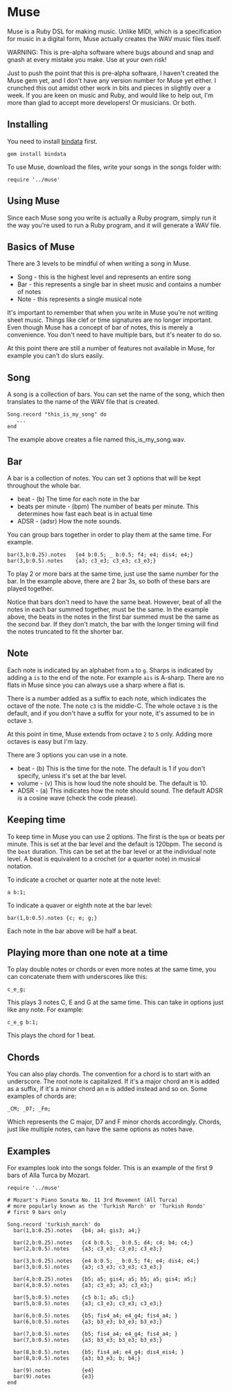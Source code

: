 # Muse

Muse is a Ruby DSL for making music. Unlike MIDI, which is a specification for music in a digital form, Muse actually creates the WAV music files itself.

WARNING: This is pre-alpha software where bugs abound and snap and gnash at every mistake you make. Use at your own risk!

Just to push the point that this is pre-alpha software, I haven't created the Muse gem yet, and I don't have any version number for Muse yet either. I crunched this out amidst other work in bits and pieces in slightly over a week. If you are keen on music and Ruby, and would like to help out, I'm more than glad to accept more developers! Or musicians. Or both.

## Installing

You need to install [bindata](http://bindata.rubyforge.org) first.

    gem install bindata

To use Muse, download the files, write your songs in the songs folder with:

    require '../muse'

## Using Muse

Since each Muse song you write is actually a Ruby program, simply run it the way you're used to run a Ruby program, and it will generate a WAV file.

## Basics of Muse

There are 3 levels to be mindful of when writing a song in Muse.

* Song - this is the highest level and represents an entire song
* Bar - this represents a single bar in sheet music and contains a number of notes
* Note - this represents a single musical note

It's important to remember that when you write in Muse you're not writing sheet music. Things like clef or time signatures are no longer important. Even though Muse has a concept of bar of notes, this is merely a convenience. You don't need to have multiple bars, but it's neater to do so.

At this point there are still a number of features not available in Muse, for example you can't do slurs easily.

## Song

A song is a collection of bars. You can set the name of the song, which then translates to the name of the WAV file that is created.

    Song.record "this_is_my_song" do
       ...
    end

The example above creates a file named this\_is\_my\_song.wav.

## Bar

A bar is a collection of notes. You can set 3 options that will be kept throughout the whole bar.

* beat - (b) The time for each note in the bar
* beats per minute - (bpm) The number of beats per minute. This determines how fast each beat is in actual time
* ADSR - (adsr) How the note sounds.

You can group bars together in order to play them at the same time. For example.

    bar(3,b:0.25).notes   {e4 b:0.5; _ b:0.5; f4; e4; dis4; e4;}
    bar(3,b:0.5).notes    {a3; c3_e3; c3_e3; c3_e3;}

To play 2 or more bars at the same time, just use the same number for the bar. In the example above, there are 2 bar 3s, so both of these bars are played together.

Notice that bars don't need to have the same beat. However, beat of all the notes in each bar summed together, must be the same. In the example above, the beats in the notes in the first bar summed must be the same as the second bar. If they don't match, the bar with the longer timing will find the notes truncated to fit the shorter bar. 

## Note

Each note is indicated by an alphabet from `a` to `g`. Sharps is indicated by adding a `is` to the end of the note. For example `ais` is A-sharp. There are no flats in Muse since you can always use a sharp where a flat is.

There is a number added as a suffix to each note, which indicates the octave of the note. The note `c3` is the middle-C. The whole octave `3` is the default, and if you don't have a suffix for your note, it's assumed to be in octave `3`. 

At this point in time, Muse extends from octave `2` to `5` only. Adding more octaves is easy but I'm lazy.

There are 3 options you can use in a note.

* beat - (b) This is the time for the note. The default is 1 if you don't specify, unless it's set at the bar level.
* volume - (v) This is how loud the note should be. The default is 10.
* ADSR - (a) This indicates how the note should sound. The default ADSR is a cosine wave (check the code please).


## Keeping time

To keep time in Muse you can use 2 options. The first is the `bpm` or beats per minute. This is set at the bar level and the default is 120bpm. The second is the `beat` duration. This can be set at the bar level or at the individual note level. A beat is equivalent to a crochet (or a quarter note) in musical notation. 

To indicate a crochet or quarter note at the note level:

    a b:1;
    
To indicate a quaver or eighth note at the bar level:

    bar(1,b:0.5).notes {c; e; g;}
    
Each note in the bar above will be half a beat.

## Playing more than one note at a time

To play double notes or chords or even more notes at the same time, you can concatenate them with underscores like this:

    c_e_g; 
    
This plays 3 notes C, E and G at the same time. This can take in options just like any note. For example:

    c_e_g b:1;
    
This plays the chord for 1 beat.

## Chords

You can also play chords. The convention for a chord is to start with an underscore. The root note is capitalized. If it's a major chord an `M` is added as a suffix, if it's a minor chord an `m` is added instead and so on. Some examples of chords are:

    _CM; _D7; _Fm;
    
Which represents the C major, D7 and F minor chords accordingly. Chords, just like multiple notes, can have the same options as notes have.

## Examples

For examples look into the songs folder. This is an example of the first 9 bars of Alla Turca by Mozart.

    require '../muse'

    # Mozart's Piano Sonata No. 11 3rd Movement (All Turca)
    # more popularly known as the 'Turkish March' or 'Turkish Rondo'
    # first 9 bars only

    Song.record 'turkish_march' do
      bar(1,b:0.25).notes   {b4; a4; gis3; a4;}

      bar(2,b:0.25).notes   {c4 b:0.5; _ b:0.5; d4; c4; b4; c4;}
      bar(2,b:0.5).notes    {a3; c3_e3; c3_e3; c3_e3;} 

      bar(3,b:0.25).notes   {e4 b:0.5; _ b:0.5; f4; e4; dis4; e4;}
      bar(3,b:0.5).notes    {a3; c3_e3; c3_e3; c3_e3;}  

      bar(4,b:0.25).notes   {b5; a5; gis4; a5; b5; a5; gis4; a5;}
      bar(4,b:0.5).notes    {a3; c3_e3; a3; c3_e3;}  
  
      bar(5,b:0.5).notes    {c5 b:1; a5; c5;}
      bar(5,b:0.5).notes    {a3; c3_e3; c3_e3; c3_e3;}  
  
      bar(6,b:0.5).notes    {b5; fis4_a4; e4_g4; fis4_a4; }
      bar(6,b:0.5).notes    {a3; b3_e3; b3_e3; b3_e3;}  
  
      bar(7,b:0.5).notes    {b5; fis4_a4; e4_g4; fis4_a4; }
      bar(7,b:0.5).notes    {a3; b3_e3; b3_e3; b3_e3;}    
  
      bar(8,b:0.5).notes    {b5; fis4_a4; e4_g4; dis4_eis4; }
      bar(8,b:0.5).notes    {a3; b3_e3; b; b4;}  
  
      bar(9).notes          {e4}
      bar(9).notes          {e3}  
    end
